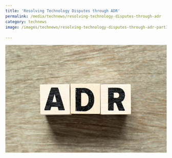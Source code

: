 ```yaml
---
title: 'Resolving Technology Disputes through ADR'
permalink: /media/technews/resolving-technology-disputes-through-adr
category: technews
image: /images/technews/resolving-technology-disputes-through-adr-part1.png

---
```



![Resolving Technology Disputes through ADR](/images/technews/resolving-technology-disputes-through-adr-part1.png)
      
